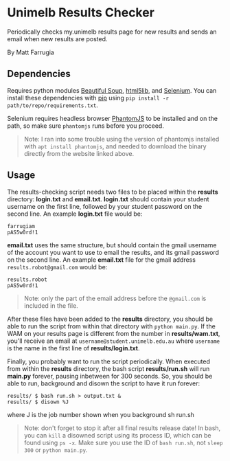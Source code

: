 # Unimelb Results Checker

Periodically checks my.unimelb results page for new results and sends an email when new results are posted.

By Matt Farrugia

## Dependencies

Requires python modules [Beautiful Soup](https://www.crummy.com/software/BeautifulSoup/), [html5lib](https://github.com/html5lib/), and [Selenium](http://docs.seleniumhq.org/). You can install these dependencies with [pip](https://pypi.python.org/pypi/pip) using `pip install -r path/to/repo/requirements.txt`.

Selenium requires headless browser [PhantomJS](http://phantomjs.org/) to be installed and on the path, so make sure `phantomjs` runs before you proceed.

> Note: I ran into some trouble using the version of phantomjs installed with `apt install phantomjs`, and needed to download the binary directly from the website linked above.

## Usage

The results-checking script needs two files to be placed within the **results** directory: **login.txt** and **email.txt**. **login.txt** should contain your student username on the first line, followed by your student password on the second line. An example **login.txt** file would be:

```
farrugiam
pAS5w0rd!1
```

**email.txt** uses the same structure, but should contain the gmail username of the account you want to use to email the results, and its gmail password on the second line. An example **email.txt** file for the gmail address `results.robot@gmail.com` would be:

```
results.robot
pAS5w0rd!1
```

> Note: only the part of the email address before the `@gmail.com` is included in the file.

After these files have been added to the **results** directory, you should be able to run the script from within that directory with `python main.py`. If the WAM on your results page is different from the number in **results/wam.txt**, you'll receive an email at `username@student.unimelb.edu.au` where `username` is the name in the first line of **results/login.txt**.


Finally, you probably want to run the script periodically. When executed from within the **results** directory, the bash script **results/run.sh** will run **main.py** forever, pausing inbetween for 300 seconds. So, you should be able to run, background and disown the script to have it run forever:

```
results/ $ bash run.sh > output.txt &
results/ $ disown %J
```
where J is the job number shown when you background sh run.sh

> Note: don't forget to stop it after all final results release date! In bash, you can `kill` a disowned script using its process ID, which can be found using `ps -x`. Make sure you use the ID of `bash run.sh`, not `sleep 300` or `python main.py`.